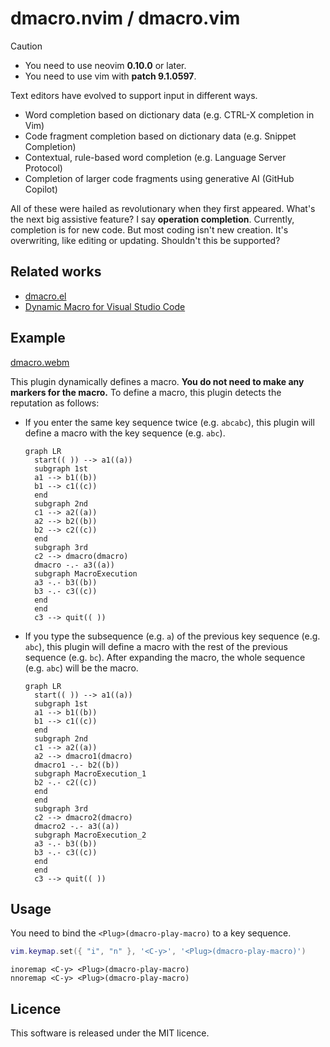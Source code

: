 # dmacro.nvim / dmacro.vim

> [!CAUTION]
> - You need to use neovim **0.10.0** or later.
> - You need to use vim with **patch 9.1.0597**.

Text editors have evolved to support input in different ways.

- Word completion based on dictionary data (e.g. CTRL-X completion in Vim)
- Code fragment completion based on dictionary data (e.g. Snippet Completion)
- Contextual, rule-based word completion (e.g. Language Server Protocol)
- Completion of larger code fragments using generative AI (GitHub Copilot)

All of these were hailed as revolutionary when they first appeared.
What's the next big assistive feature? I say **operation completion**.
Currently, completion is for new code. But most coding isn't new creation.
It's overwriting, like editing or updating. Shouldn't this be supported?

## Related works

- [dmacro.el](https://github.com/emacs-jp/dmacro)
- [Dynamic Macro for Visual Studio Code](https://github.com/tshino/vscode-dynamic-macro)

## Example

[dmacro.webm](https://github.com/tani/dmacro.nvim/assets/5019902/7190245b-3c48-4170-bd41-6df781f21feb)

This plugin dynamically defines a macro.
**You do not need to make any markers for the macro.**
To define a macro, this plugin detects the reputation as follows:

- If you enter the same key sequence twice (e.g. `abcabc`), this plugin will define a macro with the key sequence (e.g. `abc`).
  ```mermaid
  graph LR
    start(( )) --> a1((a))
    subgraph 1st
    a1 --> b1((b))
    b1 --> c1((c))
    end
    subgraph 2nd
    c1 --> a2((a))
    a2 --> b2((b))
    b2 --> c2((c))
    end
    subgraph 3rd
    c2 --> dmacro(dmacro)
    dmacro -.- a3((a))
    subgraph MacroExecution
    a3 -.- b3((b))
    b3 -.- c3((c))
    end
    end
    c3 --> quit(( ))
  ```
  

- If you type the subsequence (e.g. `a`) of the previous key sequence (e.g. `abc`), this plugin will define a macro with the rest of the previous sequence (e.g. `bc`). After expanding the macro, the whole sequence (e.g. `abc`) will be the macro.
  ```mermaid
  graph LR
    start(( )) --> a1((a))
    subgraph 1st
    a1 --> b1((b))
    b1 --> c1((c))
    end
    subgraph 2nd
    c1 --> a2((a))
    a2 --> dmacro1(dmacro)
    dmacro1 -.- b2((b))
    subgraph MacroExecution_1
    b2 -.- c2((c))
    end
    end
    subgraph 3rd
    c2 --> dmacro2(dmacro)
    dmacro2 -.- a3((a))
    subgraph MacroExecution_2
    a3 -.- b3((b))
    b3 -.- c3((c))
    end
    end
    c3 --> quit(( ))
  ```

## Usage

You need to bind the `<Plug>(dmacro-play-macro)` to a key sequence.

```lua
vim.keymap.set({ "i", "n" }, '<C-y>', '<Plug>(dmacro-play-macro)')
```

```viml
inoremap <C-y> <Plug>(dmacro-play-macro)
nnoremap <C-y> <Plug>(dmacro-play-macro)
```

## Licence

This software is released under the MIT licence.
